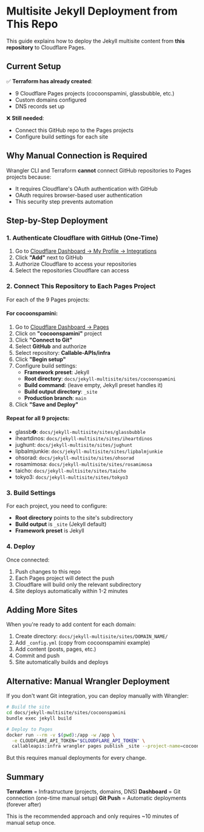 # Multisite Jekyll Deployment from This Repo

This guide explains how to deploy the Jekyll multisite content from **this repository** to Cloudflare Pages.

## Current Setup

✅ **Terraform has already created**:
- 9 Cloudflare Pages projects (cocoonspamini, glassbubble, etc.)
- Custom domains configured
- DNS records set up

❌ **Still needed**:
- Connect this GitHub repo to the Pages projects
- Configure build settings for each site

## Why Manual Connection is Required

Wrangler CLI and Terraform **cannot** connect GitHub repositories to Pages projects because:
- It requires Cloudflare's OAuth authentication with GitHub
- OAuth requires browser-based user authentication
- This security step prevents automation

## Step-by-Step Deployment

### 1. Authenticate Cloudflare with GitHub (One-Time)

1. Go to [Cloudflare Dashboard → My Profile → Integrations](https://dash.cloudflare.com/profile/integrations)
2. Click **"Add"** next to GitHub
3. Authorize Cloudflare to access your repositories
4. Select the repositories Cloudflare can access

### 2. Connect This Repository to Each Pages Project

For each of the 9 Pages projects:

#### For cocoonspamini:
1. Go to [Cloudflare Dashboard → Pages](https://dash.cloudflare.com/)
2. Click on **"cocoonspamini"** project
3. Click **"Connect to Git"**
4. Select **GitHub** and authorize
5. Select repository: **Callable-APIs/infra**
6. Click **"Begin setup"**
7. Configure build settings:
   - **Framework preset**: Jekyll
   - **Root directory**: `docs/jekyll-multisite/sites/cocoonspamini`
   - **Build command**: (leave empty, Jekyll preset handles it)
   - **Build output directory**: `_site`
   - **Production branch**: `main`
8. Click **"Save and Deploy"**

#### Repeat for all 9 projects:
- glassb❷: `docs/jekyll-multisite/sites/glassbubble`
- iheartdinos: `docs/jekyll-multisite/sites/iheartdinos`
- jughunt: `docs/jekyll-multisite/sites/jughunt`
- lipbalmjunkie: `docs/jekyll-multisite/sites/lipbalmjunkie`
- ohsorad: `docs/jekyll-multisite/sites/ohsorad`
- rosamimosa: `docs/jekyll-multisite/sites/rosamimosa`
- taicho: `docs/jekyll-multisite/sites/taicho`
- tokyo3: `docs/jekyll-multisite/sites/tokyo3`

### 3. Build Settings

For each project, you need to configure:
- **Root directory** points to the site's subdirectory
- **Build output** is `_site` (Jekyll default)
- **Framework preset** is Jekyll

### 4. Deploy

Once connected:
1. Push changes to this repo
2. Each Pages project will detect the push
3. Cloudflare will build only the relevant subdirectory
4. Site deploys automatically within 1-2 minutes

## Adding More Sites

When you're ready to add content for each domain:

1. Create directory: `docs/jekyll-multisite/sites/DOMAIN_NAME/`
2. Add `_config.yml` (copy from cocoonspamini example)
3. Add content (posts, pages, etc.)
4. Commit and push
5. Site automatically builds and deploys

## Alternative: Manual Wrangler Deployment

If you don't want Git integration, you can deploy manually with Wrangler:

```bash
# Build the site
cd docs/jekyll-multisite/sites/cocoonspamini
bundle exec jekyll build

# Deploy to Pages
docker run --rm -v $(pwd):/app -w /app \
  -e CLOUDFLARE_API_TOKEN="$CLOUDFLARE_API_TOKEN" \
  callableapis:infra wrangler pages publish _site --project-name=cocoonspamini
```

But this requires manual deployments for every change.

## Summary

**Terraform** = Infrastructure (projects, domains, DNS)
**Dashboard** = Git connection (one-time manual setup)
**Git Push** = Automatic deployments (forever after)

This is the recommended approach and only requires ~10 minutes of manual setup once.

